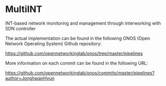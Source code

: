 # MultiINT
INT-based network monitoring and management through interworking with SDN controller

The actual implementation can be found in the following ONOS (Open Network Operating System) Github repository:

https://github.com/opennetworkinglab/onos/tree/master/pipelines

More information on each commit can be found in the following URL: 

https://github.com/opennetworkinglab/onos/commits/master/pipelines?author=JonghwanHyun
